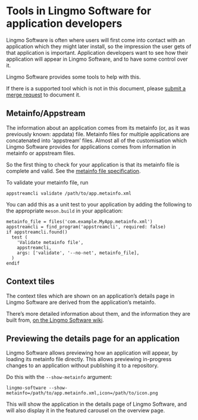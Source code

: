 Tools in Lingmo Software for application developers
==================================================

Lingmo Software is often where users will first come into contact with an
application which they might later install, so the impression the user gets of
that application is important. Application developers want to see how their
application will appear in Lingmo Software, and to have some control over it.

Lingmo Software provides some tools to help with this.

If there is a supported tool which is not in this document, please
[submit a merge request](https://gitlab.gnome.org/GNOME/lingmo-software/-/merge_requests/new)
to document it.

Metainfo/Appstream
------------------

The information about an application comes from its metainfo (or, as it was
previously known: appdata) file. Metainfo files for multiple applications are
concatenated into ‘appstream’ files. Almost all of the customisation which Lingmo
Software provides for applications comes from information in metainfo or
appstream files.

So the first thing to check for your application is that its metainfo file is
complete and valid. See the
[metainfo file specification](https://www.freedesktop.org/software/appstream/docs/).

To validate your metainfo file, run
```
appstreamcli validate /path/to/app.metainfo.xml
```

You can add this as a unit test to your application by adding the following to
the appropriate `meson.build` in your application:
```
metainfo_file = files('com.example.MyApp.metainfo.xml')
appstreamcli = find_program('appstreamcli', required: false)
if appstreamcli.found()
  test (
    'Validate metainfo file',
    appstreamcli,
    args: ['validate', '--no-net', metainfo_file],
  )
endif
```

Context tiles
-------------

The context tiles which are shown on an application’s details page in Lingmo
Software are derived from the application’s metainfo.

There’s more detailed information about them, and the information they are built
from, [on the Lingmo Software wiki](https://gitlab.gnome.org/GNOME/lingmo-software/-/wikis/Software-metadata).

Previewing the details page for an application
----------------------------------------------

Lingmo Software allows previewing how an application will appear, by loading its
metainfo file directly. This allows previewing in-progress changes to an
application without publishing it to a repository.

Do this with the `--show-metainfo` argument:
```
lingmo-software --show-metainfo=/path/to/app.metainfo.xml,icon=/path/to/icon.png
```

This will show the application in the details page of Lingmo Software, and will
also display it in the featured carousel on the overview page.
